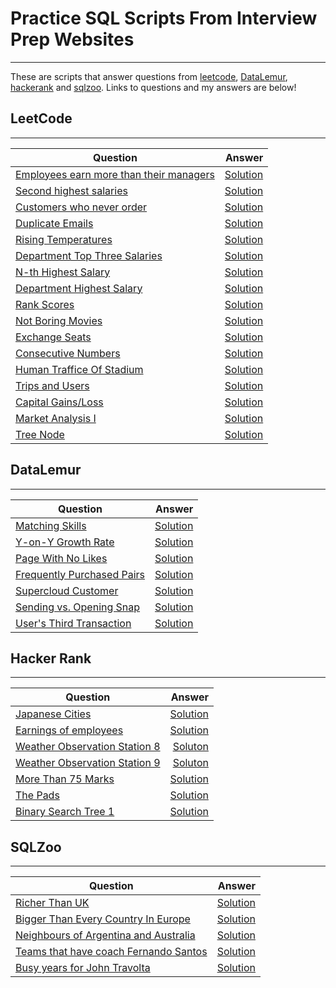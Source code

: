 # Practice SQL Scripts From Interview Prep Websites
------------

These are scripts that answer questions from <a href="https://leetcode.com">leetcode</a>, <a href="https://datalemur.com/">DataLemur</a>, <a href="https://hackerrank.com">hackerank</a> and <a href="http://sqlzoo.net">sqlzoo</a>. Links to questions and my answers are below!


## LeetCode 
-----------

| Question                | Answer                 |
|-------------------------|------------------------:|
| <a href="https://leetcode.com/problems/employees-earning-more-than-their-managers/description/">Employees earn more than their managers</a> | <a href="https://github.com/mdh266/SQL-Practice/blob/master/leetcode/employees_managers.sql">Solution</a> |
| <a href="https://leetcode.com/problems/second-highest-salary/description/">Second highest salaries</a> | <a href="https://github.com/mdh266/SQL-Practice/blob/master/leetcode/SecondHighestSalary.sql">Solution</a> |
| <a href="https://leetcode.com/problems/customers-who-never-order/">Customers who never order</a> | <a href="https://github.com/mdh266/SQL-Practice/blob/master/leetcode/CustomersDontOrder.sql">Solution</a> | 
| <a href="https://leetcode.com/problems/duplicate-emails/description/">Duplicate Emails</a> | <a href="https://github.com/mdh266/SQL-Practice/blob/master/leetcode/DuplicateEmails.sql">Solution</a> |
|[Rising Temperatures](https://leetcode.com/problems/rising-temperature) | [Solution](https://github.com/mdh266/SQL-Practice/blob/master/leetcode/RisingTemperatures.sql) |
|[Department Top Three Salaries](https://leetcode.com/problems/department-top-three-salaries/submissions/) | [Solution](https://github.com/mdh266/SQL-Practice/blob/master/leetcode/Top3DeptSalaries.sql) |
|[N-th Highest Salary](https://leetcode.com/problems/nth-highest-salary/) | [Solution](https://github.com/mdh266/SQL-Practice/blob/master/leetcode/NthHighestSalary.sql)|
|[Department Highest Salary](https://leetcode.com/problems/department-highest-salary/) | [Solution](https://github.com/mdh266/SQL-Practice/blob/master/leetcode/DeptHighestSalary.sql) |
| [Rank Scores](https://leetcode.com/problems/rank-scores/) | [Solution](https://github.com/mdh266/SQL-Practice/blob/master/leetcode/RankScores.sql) |
| [Not Boring Movies](https://leetcode.com/problems/not-boring-movies/) | [Solution](https://github.com/mdh266/SQL-Practice/blob/master/leetcode/notboringmovies.sql)|
| [Exchange Seats](https://leetcode.com/problems/exchange-seats/) | [Solution](https://github.com/mdh266/SQL-Practice/blob/master/leetcode/exchange-seats.sql)|
| [Consecutive Numbers](https://leetcode.com/problems/consecutive-numbers/) | [Solution](https://github.com/mdh266/SQL-Practice/blob/master/leetcode/ConsecutiveNumbers.sql)|
| [Human Traffice Of Stadium](https://leetcode.com/problems/human-traffic-of-stadium/) | [Solution](https://github.com/mdh266/SQL-Practice/blob/master/leetcode/HumanTrafficStadium.sql) |
| [Trips and Users](https://leetcode.com/problems/trips-and-users/) | [Solution](https://github.com/mdh266/SQL-Practice/blob/master/leetcode/trips_and_users.sql) |
|[Capital Gains/Loss](https://leetcode.com/problems/capital-gainloss/) | [Solution](https://github.com/mdh266/SQL-Practice/blob/master/leetcode/capital-gainloss.sql) |
|[Market Analysis I](https://leetcode.com/problems/market-analysis-i/) | [Solution](https://github.com/mdh266/SQL-Practice/blob/master/leetcode/market-analysis-i.sql) |
|[Tree Node](https://leetcode.com/problems/tree-node/) | [Solution](https://github.com/mdh266/SQL-Practice/blob/master/leetcode/tree-node.sql) |

## DataLemur
---------------
| Question                | Answer                 |
|-------------------------|------------------------:|
|[Matching Skills](https://datalemur.com/questions/matching-skills) | [Solution](https://github.com/mdh266/SQL-Practice/blob/master/datalemur/matching-skills.sql) |
| [Y-on-Y Growth Rate](https://datalemur.com/questions/yoy-growth-rate) | [Solution](https://github.com/mdh266/SQL-Practice/blob/master/datalemur/yoy-growth-rate.sql) |
| [Page With No Likes](https://datalemur.com/questions/sql-page-with-no-likes) | [Solution](https://github.com/mdh266/SQL-Practice/blob/master/datalemur/sql-page-with-no-likes.sql) |
| [Frequently Purchased Pairs](https://datalemur.com/questions/frequently-purchased-pairs) | [Solution](https://github.com/mdh266/SQL-Practice/blob/master/datalemur/frequently-purchased-pairs.sql) |
| [Supercloud Customer](https://datalemur.com/questions/supercloud-customer) | [Solution](https://github.com/mdh266/SQL-Practice/blob/master/datalemur/supercloud-customer.sql) |
| [Sending vs. Opening Snap](https://datalemur.com/questions/time-spent-snaps) | [Solution](https://github.com/mdh266/SQL-Practice/blob/master/datalemur/time-spent-snaps.sql) |
| [User's Third Transaction](https://datalemur.com/questions/sql-third-transaction) | [Solution](https://github.com/mdh266/SQL-Practice/blob/master/datalemur/sql-third-transaction.sql) |

 



## Hacker Rank
---------------

| Question                | Answer                 |
|-------------------------|------------------------:|
| [Japanese Cities](https://www.hackerrank.com/challenges/japanese-cities-attributes/problem) | [Solution](https://github.com/mdh266/SQL-Practice/blob/master/hackerrank/JapaneseCities.sql) |
| <a href="https://www.hackerrank.com/challenges/earnings-of-employees/">Earnings of employees</a> | <a href="https://github.com/mdh266/SQL-Practice/blob/master/hackerrank/EmployeeEarnings.sql">Solution</a> |
| [Weather Observation Station 8](https://www.hackerrank.com/challenges/weather-observation-station-8/problem) | [Soluton](https://github.com/mdh266/SQL-Practice/blob/master/hackerrank/WeatherStation8.sql) |
| [Weather Observation Station 9](https://www.hackerrank.com/challenges/weather-observation-station-9/problem) | [Soluton](https://github.com/mdh266/SQL-Practice/blob/master/hackerrank/WeatherStation9.sql) |
| [More Than 75 Marks](https://www.hackerrank.com/challenges/more-than-75-marks/problem) | [Solution](https://github.com/mdh266/SQL-Practice/blob/master/hackerrank/MoreThan75Marks.sql) |
| [The Pads](https://www.hackerrank.com/challenges/the-pads/problem) | [Solution](https://github.com/mdh266/SQL-Practice/blob/master/hackerrank/ThePads.sql) |
| [Binary Search Tree 1](https://www.hackerrank.com/challenges/binary-search-tree-1/)| [Solution](https://github.com/mdh266/SQL-Practice/blob/master/hackerrank/binary-serach-tree1.sql) |


## SQLZoo
------------

| Question                | Answer                 |
|-------------------------|------------------------:|
| <a href="https://sqlzoo.net/wiki/SELECT_within_SELECT_Tutorial">Richer Than UK</a> | <a href="https://github.com/mdh266/SQL-Practice/blob/master/sqlzoo/RicherThanUK.sql">Solution</a> |
| <a href="https://sqlzoo.net/wiki/SELECT_within_SELECT_Tutorial">Bigger Than Every Country In Europe</a> | <a href="https://github.com/mdh266/SQL-Practice/blob/master/sqlzoo/BiggerThanEurope.sql">Solution</a> |
| <a href="https://sqlzoo.net/wiki/SELECT_within_SELECT_Tutorial">Neighbours of Argentina and Australia</a> | <a href="https://github.com/mdh266/SQL-Practice/blob/master/sqlzoo/NeighborsOfArgentinaAndAustralia.sql">Solution</a> |
| <a href="http://sqlzoo.net/wiki/The_JOIN_operation">Teams that have coach Fernando Santos</a> | <a href="https://github.com/mdh266/SQL-Practice/blob/master/sqlzoo/TeamsThatHaveCoach.sql">Solution</a> |
| <a href="https://sqlzoo.net/wiki/More_JOIN_operations">Busy years for John Travolta</a> | <a href="https://github.com/mdh266/SQL-Practice/blob/master/sqlzoo/BusyYearsJohnTravolta.sql">Solution</a> |
